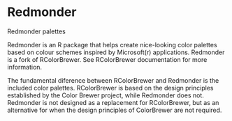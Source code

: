 # Redmonder
Redmonder palettes

Redmonder is an R package that helps create nice-looking color palettes based on colour schemes inspired by Microsoft(r) applications. Redmonder is a fork of RColorBrewer. See RColorBrewer documentation for more information.

The fundamental diference between RColorBrewer and Redmonder is the included color palettes. RColorBrewer is based on the design principles established by the Color Brewer project, while Redmonder does not. Redmonder is not designed as a replacement for RColorBrewer, but as an alternative for when the design principles of ColorBrewer are not required.
